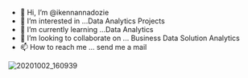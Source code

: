 - 👋 Hi, I’m @ikennannadozie
- 👀 I’m interested in ...Data Analytics Projects
- 🌱 I’m currently learning ...Data Analytics
- 💞️ I’m looking to collaborate on ... Business Data Solution Analytics
- 📫 How to reach me ... send me a mail

<!---
ikennannadozie/ikennannadozie is a ✨ special ✨ repository because its `README.md` (this file) appears on your GitHub profile.
You can click the Preview link to take a look at your changes.
--->
![20201002_160939](https://user-images.githubusercontent.com/100697389/156178713-27834159-2a61-44cb-832b-14e5998a6b2d.jpg)
